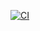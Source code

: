 [![CI](https://github.com/Anthony-Cortese/puppeteer-ci/workflows/CI/badge.svg)](https://github.com/Anthony-Cortese/puppeteer-ci/actions/workflows/first.yml)
